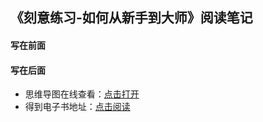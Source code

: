 ## 《刻意练习-如何从新手到大师》阅读笔记

#### 写在前面


#### 写在后面
- 思维导图在线查看：[点击打开](/attachment/45.《刻意练习-如何从新手到大师》.svg)
- 得到电子书地址：[点击阅读]()